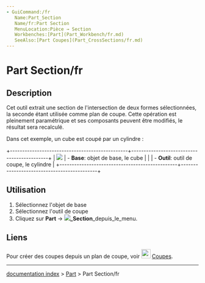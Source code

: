 ```yaml
---
- GuiCommand:/fr
   Name:Part_Section
   Name/fr:Part Section
   MenuLocation:Pièce → Section
   Workbenches:[Part](Part_Workbench/fr.md)
   SeeAlso:[Part Coupes](Part_CrossSections/fr.md)
---
```


# Part Section/fr

## Description

Cet outil extrait une section de l\'intersection de deux formes sélectionnées, la seconde étant utilisée comme plan de coupe. Cette opération est pleinement paramétrique et ses composants peuvent être modifiés, le résultat sera recalculé.

Dans cet exemple, un cube est coupé par un cylindre :

+------------------------------------------------+--------------------------------------------+
| ![](images/PartSection1_it.png ) | -   **Base**: objet de base, le cube       |
|                                                | -   **Outil**: outil de coupe, le cylindre |
+------------------------------------------------+--------------------------------------------+




## Utilisation

1.  Sélectionnez l\'objet de base
2.  Sélectionnez l\'outil de coupe
3.  Cliquez sur **Part** → **![](images/)_Section**_depuis_le_menu.

## Liens

Pour créer des coupes depuis un plan de coupe, voir <img alt="" src=images/Part_CrossSections.svg  style="width:24px;"> [Coupes](Part_CrossSections/fr.md).

---
[documentation index](../README.md) > [Part](Part_Workbench.md) > Part Section/fr
